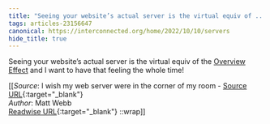 ```yaml
---
title: "Seeing your website’s actual server is the virtual equiv of ..."
tags: articles-23156647
canonical: https://interconnected.org/home/2022/10/10/servers
hide_title: true
---
```


Seeing your website’s actual server is the virtual equiv of the [Overview Effect](https://interconnected.org/home/2021/07/20/overview_effect) and I want to have that feeling the whole time!


[[_Source_: I wish my web server were in the corner of my room - [Source URL](https://interconnected.org/home/2022/10/10/servers){:target="_blank"}<br>
_Author_: Matt Webb<br>
[Readwise URL](https://readwise.io/open/454195366){:target="_blank"}
::wrap]]
